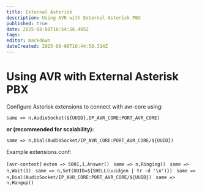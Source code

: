 ```yaml
---
title: External Asterisk
description: Using AVR with External Asterisk PBX
published: true
date: 2025-08-08T16:54:56.405Z
tags: 
editor: markdown
dateCreated: 2025-08-08T16:44:58.314Z
---
```


# Using AVR with External Asterisk PBX

Configure Asterisk extensions to connect with avr-core using:

`same => n,AudioSocket(${UUID},IP_AVR_CORE:PORT_AVR_CORE)`

**or (recommended for scalability):**

`same => n,Dial(AudioSocket/IP_AVR_CORE:PORT_AVR_CORE/${UUID})`

Example extensions.conf:

`[avr-context]`
`exten => 5001,1,Answer()`
` same => n,Ringing()`
` same => n,Wait(1)`
` same => n,Set(UUID=${SHELL(uuidgen | tr -d '\n')})`
` same => n,Dial(AudioSocket/IP_AVR_CORE:PORT_AVR_CORE/${UUID})`
` same => n,Hangup()`


